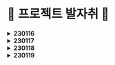 # 👣 프로젝트 발자취 👣

<details>
    <summary><b>230116</b></summary>

# 프로젝트 설계

날짜: 2023년 1월 16일  
태그: 🏗설계, 👏회의

## ERD 설계 과정

  ![Untitled](https://user-images.githubusercontent.com/47595515/212636203-b444dc49-bc29-4d59-bee8-e41d071239c7.jpeg)
  ![Untitled 1](https://user-images.githubusercontent.com/47595515/212636223-d919c84e-44b3-4d3e-82b5-25dd83276197.png)

### ERD 설계 미팅
- 작가와 유저
  - ex ) 잡코리아를 보면 개인고객 기업고객 따로
    - 기업 - 채용 공고
    - 개인 - 이력서
    - 하는일이 다르고 보여지는 ui도 달라서 굳이 묶을 이유가 없다
    - 필요에 따라 개인 계정 기업 계정 따로 파기도 함

  - 유저 하나로 쓰는 것이 안되는 건 아님
    - 복잡도를 따져서 더 편한쪽으로
    - (트위치나 유튜브가 들인 리소스와는 비교 불가,,)
  - 어떤 ‘특정 시점’ ⇒ 작품 등록
    - 작품이 없는 사람이 경매나 커미션은 불가
    - 사용자가 작가로 활동하고 싶으면 체크로 표시하는 방법도 있음
    - 작가로 활동을 안하는데 함께 명시하면 유령이 됨
    - 모든 유저는 유저로서 활동하고, 작가로 체크할 시 작가 활동
  - 꼬여있다고 생각하는 것 : **모든 것이 유저에 종속되어 있음**
  - 유저 테이블에 좋아요를 귀속시키는 **반정규화**

- 작가가 작품을 홍보 후 경매하는 것이 자연스러움
  - 내 작품 중 어떤 작품을 경매할지 정하기


- 경매
  - 경매에 대한 정보
    - 자동 호스트를 위한 정보 모두 넣어야 함
    - 경매품 낙찰 여부
    - **경매 로그 남기기**
      - 기록을 버리지 말자,,
      - 시스템 운영자 입장에서는 중요한 정보이므로 날리기 아까움
  - 경매 낙찰 후 결제 ,,
    - **낙장 불입 !!!!!**
    - 경매 후 결제가 없을 때 페널티 알아보기
    - 개인 포인트를 사용하는 방식
      - 소유한 포인트 만큼 참여 가능하도록
    - 결제 성공 여부를 넣는다든가?

- 결제
  - 커미션과 팬미팅의 요청 대상이 다르다
    - 다른 데이터이므로 **테이블 구분**하여 사용하기
    - 커미션 요청, 승인, 결제 등의 프로세스를 거친다
    - 그리기 전에는 이미지가 없음
    - 선불 ? ⇒ 결제가 앞에 있어야함

  - 결제 내역을 굳이 한 테이블에 넣어서 복잡도를 높이지 않을 것이다
    - 필요한 정보가 다르다면 나누는 것도 방법
    - 커미션은 요청쪽 정보가 필요함

- 기타
  - 팔로우와 작가추천의 구분이 불분명? 애매함
    - 맞팔 개념이 아니므로 둘 중 하나만 써도 될듯
    - 작품 추천이 있으니까 **팔로우보단 작가 추천**이 나을지도?

  - 한 사람이 여러 개의 배송지를 가질 수 있음
  - 배송지를 굳이 뺄 필요가 없어보임
    - 유저에 주소지 귀속시켜도 될 것 같음

  - 속성 이름 정확히 유추 가능하게 짓기
    - 이름 통일

  - 구분을 나누는 것 주의
    - enum 등으로 물고있어야 할 필요가 생김

  - 유저보다는 작품을 중점적으로 사용하는 것이 나을듯

  - 큐레이션 ? 팬미팅 ? 기능적인 것 생각해보기

- 이미지 (컨설턴트님 조언)
  - 경로를 저장한다고 생각하면 됨
  - 하지만 보안상 좋진 않다
  - 이미지를 물리적 공간에 저장 → 사용자에게 굳이 알려줄 것인가?
  - 예전엔 경로를 넣었다
  - 요즘은 보안상 문제
    - write권한을 주는 거라서
  - 내 웹서버는 쓸 권한이 있음
  - 경로는 내가 알고있음
  - 경로에서 파일 가져와서 웹서버가 내려보냄
  - 파일명만 저장!
    - 본명
    - 저장명
  - 검색해보자 ㅋ

- 큐레이션 (코치님 조언)
  - 작가가 작품 순서를 정해놓고
  - 설명을 위한 보조자료를 준비해서 같이 보여주는 방식도 좋을 것 같음
  - 코치님 : 경매 시스템을 구현 경험이 있음
  - nft 사이트 : 오픈씨([`OpenSea`](https://www.googleadservices.com/pagead/aclk?sa=L&ai=DChcSEwi5wrrozMv8AhVFeYsKHYopChYYABAAGgJ0bQ&ohost=www.google.com&cid=CAESauD2c0rJkvn7hxrqy_b0_zPr-dduFiIJqWzsLI39FIB8tZE3L5IUKYN213DinwbdnsKTgzIYsPvGElW0Cy84jIk4tCHH1abpd6un_KUmrjEG5TVWnA14PWUqwqQroT4CRRIT0sq062h4x-E&sig=AOD64_1n0rc2JNCV7uThcUtZNtEsZXyReQ&q&adurl&ved=2ahUKEwjQjrTozMv8AhUfh1YBHfp-BJ8Q0Qx6BAgIEAE&nis=8))
    - 작품에 대해 경매를 시작할지 선택할 수 있다
    - 이 사이트의 방식을 참고하는 것도 좋음
    - 우리나라에도 이 곳을 벤치마킹한 사이트가 많으므로 참고할 것


- 프엔 백엔 맞춰본다음 다시 미팅!
- 도메인 정확히 잘쓰기,,ㅎㅎ

- 태그 ⇒ 테이블 만들기

## UI 설계 과정

  ![Untitled 2](https://user-images.githubusercontent.com/47595515/212636225-0bbc76af-2e65-4a17-991e-620c54bb16a8.jpeg)


</details>

<details>
  <summary><b>230117</b></summary>

# 설계

날짜: 2023년 1월 17일  
태그: 🏗설계, 👏회의, 🔥열정

- ERD 설계
  - 고려할 것
    - 작가 — 유저 테이블 나누기 or 합치기
    - 경매품을 작품 목록에 포함시킬지
    - 경매 후 결제가 없을 때 페널티 알아보기
      - 며칠 정지 페널티
    - 경매 낙장불입을 위해 개인 포인트 사용을 고려할지, 사용하지 않는다면 어떤 방식으로?
    - 배송지를 굳이 빼지 않고 유저 테이블에 귀속시킬지

  - 해야할 것
    - 자동 호스트 정보
    - 경매 로그 남기기
    - 커미션과 팬미팅의 요청 내용이 다르므로 결제 내역 테이블 구분하기
    - 커미션 : 요청 → 승인 → 결제
    - 속성 이름 정확히 유추 가능하게, 통일해서 짓기
    - 태그 테이블 만들기

- 승코님 조언
  - 경매 시간을 정해놓고 ? 입찰자가 있을 때까지 그냥 하는 방식
  - 과열이 되었을 때 연장전? → 적은 시간이 남았을 때 일정 시간 늘려주기
  - 판매할건지 안할건지 올려놓음 → 누군가 입찰 가능 → 판매자가 구매를 원하는 사람이 입찰을 했을 때 만족스러우면 팔기

  - 15초는 너무 짧은데 화장실 급하면 어캐?ㅜㅜ 다녀오면 끝,,, ㅜㅜ
  - 인터넷이니까 1분정도로 여유있게 주는 것이 좋을 듯
    - 1분이어도 루즈하지는 않을 것 같다

  - 미술품이라 가치를 산정하기 애매하다
  - 명품이라면 할만하겠지만 미술품은 사람들에게 보여지는 시선이 중요함
  - 갤러리를 우아하게 보이고 싶다면? 최고 입찰가의 방식으로?
  - 재미를 원한다면? 원래 방식의 경매

- 경매를 꼭 webRTC로 해야할까?
  - 큐레이션 이후 입찰로 이어지는 방식!

- 화면 설계
  - navbar
    - 로고
    - 작품
    - 큐레이션
    - 커미션
    - 검색
    - 로그인
    - 회원가입
    - 공지사항

  - 메인
    - 와이어프레임

      ![Untitled](https://user-images.githubusercontent.com/47595515/212854442-8f3c66a6-7a6a-413e-9d08-aaba98dd87d0.jpeg)

    - 큐레이션 리스트
      - **진행중** ⇒ 클릭시 webRTC 로
        - 기본
          - 썸네일
          - `on-air` 띄우기
          - 작가명
          - 날짜
        - hover
          - 북마크 버튼
      - **예정** ⇒ 클릭시 작가 공지 페이지
        - 썸네일
        - `upcoming` 띄우기
        - 작가명
        - 날짜

    - 요즘 뜨는 작가
      - 대표작 썸네일
      - 프로필 사진
      - 작가명
      - 별점

    - 요즘 트렌딩
      - 기본
        - 썸네일
        - 작가명
        - 조회수
        - 좋아요수
      - hover
        - 작품제목
        - 좋아요 버튼

  - 작품
    - 작품 등록
    - 작품 리스트
      - 와이어프레임

        ![Untitled 1](https://user-images.githubusercontent.com/47595515/212854450-69e86b63-ae7a-4c8f-ad36-1732fffb3e51.jpeg)

      - 카테고리
      - 정렬
        - 요즘 뜨는 작품
        - 최신작
        - 좋아요순
      - 썸네일
      - 작가명
      - 조회수
      - 좋아요수

    - 작품 디테일
      - 와이어프레임

        ![Untitled 2](https://user-images.githubusercontent.com/47595515/212854457-6946e2b0-2759-4f07-905f-af642be3e127.jpeg)

      - navbar
      - 원본 이미지
      - 작품명
      - 작가
      - 업로드 일자
      - 해시태그
      - 설명
      - 조회수
      - 좋아요수
      - 좋아요 버튼
      - 저장 버튼
      - 비슷한 작품 리스트

  - 큐레이션
    - 큐레이션 리스트
      - 와이어프레임

        ![Untitled 3](https://user-images.githubusercontent.com/47595515/212854463-e82a580a-2af1-43c6-a5c1-3875c567776f.jpeg)

      - 기본
        - 카테고리
        - 진행중
        - 예정
      - hover
        - 북마크 : 기대되는 큐레이션 저장 (마이페이지에서 볼 수 있음)
      - `작가`  등록시 : 큐레이션 등록 버튼 활성화

    - 큐레이션 일정 등록
      - 와이어프레임

        ![Untitled 4](https://user-images.githubusercontent.com/47595515/212854470-f2c31c1a-aba3-49d5-b1ac-0c3a46cb36b2.jpeg)

      - 큐레이션명
      - 날짜
        - 최대 14일 후로 제한
      - 개요
      - 작품 등록 ⇒ 개수 제한? 10개 !
        - 작품명
        - 설명
        - 가격
        - 이미지
      - 등록하기 버튼

    - 큐레이션 화면
      - 유저
        - 와이어프레임

          ![Untitled 5](https://user-images.githubusercontent.com/47595515/212854479-49f3ebaa-a919-46ea-b030-2381f5380d18.jpeg)

        - 작가 카메라 or 화면 공유
        - 작품 정보
          - 제목
          - 설명
          - 현재 가격
          - 구매 희망 버튼
          - 구매 희망자 수
        - 채팅창
      - 작가
        - 와이어프레임

          ![Untitled 6](https://user-images.githubusercontent.com/47595515/212854486-018da018-cf2c-48e3-92f7-c5c2ef1d0c60.jpeg)

        - 유저 화면에서 구매 희망버튼 제외

  - 경매
    - 경매 (자동 호스트)
      - 와이어프레임

        ![Untitled 7](https://user-images.githubusercontent.com/47595515/212854491-78129de0-6424-494d-a028-9441d31ee136.jpeg)

      - 이미지
      - 작품명
      - 설명
      - 시작가? 현재가?
      - 제한시간 : 30초?
      - 호가를 적용한 가격 부르기 버튼
      - 시스템 메시지

    - 낙찰

  - 커미션
    - 커미션 리스트
      - 와이어프레임

        ![Untitled 8](https://user-images.githubusercontent.com/47595515/212854499-ac6bdec8-1344-4ad2-961d-b162f5aa15aa.jpeg)

      - 카테고리
      - 요즘 뜨는 아티스트
        - 랭킹 기능 ⇒ 추후 논의
      - 카테고리별 작가 보기
      - 정렬
        - 별점순
        - 팔로잉순
        - 신인작가순
        - 가격순
      - 필터
        - 가격
        - 시간
        - 별점
        - 초기화 버튼
        - 적용하기 버튼

    - 커미션 등록
    - 커미션 일정
      - 모달창?
      - 달력? 추후 고려
      - 확정 시 링크는 어떻게 줄까
        - 공지사항 ? 이메일 ? ⇒ 추후 논의

    - 커미션 화면
      - 유저
        - 와이어프레임

          ![Untitled 9](https://user-images.githubusercontent.com/47595515/212854418-639d4185-fb10-4684-8e41-fba368e670df.jpeg)

        - 작가 카메라 or 화면 공유 전체보기
      - 작가

  - 공지사항
    - 공지사항 리스트
    - 공지사항 글

  - 마이페이지 (유저)
    - 와이어프레임

      ![Untitled 10](https://user-images.githubusercontent.com/47595515/212854426-38c2da52-511c-46fd-a618-d89318b0232e.jpeg)

    - nav bar
    - left
      - 프로필 사진
      - 이름
      - 한 줄 소개
      - 커미션 일정 or 큐레이션 일정
    - right
      - 팔로우 한 작가의 공지
      - 내 커미션 소장작
      - 작품 좋아요
      - 큐레이션 북마크
        - 종료되면 자동 삭제
  - 작가 페이지
    - 남들이 보는 아뜰리에
      - 와이어프레임

        ![Untitled 11](https://user-images.githubusercontent.com/47595515/212854432-0f45f6d2-3bd0-4181-af56-4993c8f02030.jpeg)

      - nav bar
      - left
        - 프로필 사진
        - 작가명
        - 한 줄 자기소개
        - 링크
          - 인스타
          - 트위터
          - 블로그
          - 이메일
        - 커미션 신청 버튼
      - right
        - 공지사항
          - 댓글 ? 나중에
          - ex ) [날짜] 제목
        - 대표작
          - 개수 제한?
        - 전체 작품

    - 내가 보는 아뜰리에
      - 커미션 관리 버튼
      - 공지사항
        - 등록 버튼
        - 삭제 버튼
        - 수정 버튼

  - 회원정보
  - 검색

- 추후 논의 사항
  - 초등학생 결제 허용 여부
  - 호가 자동으로 ?
  - 경매 시작은 어떻게 할지
</details>

<details>
  <summary><b>230118</b></summary>

# ERD 설계 회의

- 큐레이션 일정에 따른 경매품

- 유저
  - 좋아요 반정규화

- 작품
  - 좋아요

- 큐레이션
  - 일정번호로 큐레이션 작품 리스트 테이블 빼기
  - 종료시간 기록 여부
    - 생각해볼 여지가 있다
    - flag를 사용하지 않고 null or timestamp로 구분?

- 경매
  - 경매 번호

- 커미션
  - 수락 거절

- 작품 리스트와 큐레이션 리스트
  - 큐레이션 등록할 때 바로 등록 가능
  - 이미 등록되어 있는 작품을 선택 가능
  - 큐레이션으로 등록했지만 낙찰되지 않은 작품은 나중에 다시 큐레이션 할 수 있도록
  - 실물 작품 & 디지털 작품
    - 모두 작품 등록 가능
    - 큐레이션(경매)는 실물 작품만 등록 가능
    - 큐레이션 실물 작품의 경우 사진or스캔본을 작품 이미지로 등록


- **커미션 참고 예시**

  ![Untitled](https://user-images.githubusercontent.com/47595515/213155775-f7048797-6786-451c-adb4-7e80ebf532e0.png)

  ![Untitled 1](https://user-images.githubusercontent.com/47595515/213155761-0d1efc3e-99af-43f7-8d61-ba2688dc1671.png)

  ![Untitled 2](https://user-images.githubusercontent.com/47595515/213155768-2aa5dcd1-508c-4f99-aad9-5f18085c60e2.png)

  ![Untitled 3](https://user-images.githubusercontent.com/47595515/213155772-53eca6c0-c2cf-45ed-84d6-22659ea16cd0.png)

- 커미션 제출 폼
  - 날짜, 시간 : 미팅 시작 시간?
    - 요구사항, 레퍼런스, 작가 이름
    - 처음에 쓰레드가 열릴 때, 시간 요청
      - 수락하면
      - 거절하면
    - 쓰레드 여는 것을 수락하면 시간이 정해진다?
    - 선금? 기획안? 을 보고 할만하다 싶으면 수락
  - 보증금 : 선금을 작가가 아니라 우리가 관리함.
    거래가 제대로 완료되면 작가에게 지불, 안되면 신청자에게 환불
    (작가 및 신청자의 먹튀 방지)
  - 첨부파일
  - 요구사항
  - 제출 파일 유형, 해상도, 사이즈, 수정 횟수
- 쓰레드와 미팅으로 나눈다

</details>

<details>
  <summary><b>230119</b></summary>

# 커미션 와이어프레임

- 커미션 와이어프레임
  - 아티스트 - 커미션 등록 페이지

    ![Untitled](https://user-images.githubusercontent.com/47595515/213395433-eb822df1-a228-4726-b752-1c24d79c0427.jpeg)

  - 유저 - 커미션 신청 페이지

    ![Untitled 1](https://user-images.githubusercontent.com/47595515/213395440-6a640234-38bb-4906-934f-5ac73f597cea.jpeg)

  - 커미션 미팅 페이지

    ![Untitled 2](https://user-images.githubusercontent.com/47595515/213395442-acffb286-9bed-4589-8a9a-f48b34bfb6cc.jpeg)

# ERD 미팅

- SIMPLE IS BEST

  - 작가페이지 테이블
    - 어차피 유저번호, 작가번호로 굳이 표기할 필요가 있을까?

  - 커미션
    - 간소화
      - 등록 → 신청 → 협의
      - 댓글 등으로 대화 후 방만 열 수 있게 정하기
    - 커미션은 작가에 종속되므로 다대다 관계를 없애는 것이 필요 없으므로 그냥 들어가면 됨 ~~작가등록커미션~~
    - 너무 복잡하게 하지 말고
    - 시간은 참고 사항으로만 안내하고 유저와 협의 후에 결정하는 걸로 간단히 하기
    - 설명에 기재하도록 하고 복잡한거 빼기?
    - ~~커미션 가능 요일~~이 꼭 필요할까?
      - 너무 빡빡하게 하면 일은 많아지는데 서비스로서 더 나아질 수 있는지는 의문
    - 커미션 테이블 → 커미션 안내 테이블
      - 이름 정확하게 표기
    - 금액이랑 카테고리정도
    - 최소금액 최대금액으로 범위 표기
    - 커미션 : 커미션 카테고리 = 1 : N
    - 돈 벌려고 하는 거니까 다 떠먹여 줄 필요 없다
    - 커미션 일정 테이블에 금액 추가
      - 네고하는 맛이 있어야징 ㅎㅎ
    - ~~커미션 결제내역 테이블~~ 제거
      - 복잡하고 구현 어려움

  - 커미션 일정 테이블이 메인!
    - 누군가와 일정이 정해져야 시작 가능하므로

  - 작품
    - 굳이 따지자면 유저보단 작가에서 작품과의 관계
    - 그래도 딱히 상관은 없을지도?

  - 큐레이션 등록 작품
    - 작가가 경매하기 싫은 작품일 경우!
    - 경매 신청 로그 (좋아요같이)
    - pk ⇒ 복합키 (큐레이션 일정번호, 작품번호)
      - 순번
      - 자유도로 보면 order num
      - 복합키를 데리고다니기 힘드니까 키를 따고
      - 동시에 경매의 키가 될것
    - 경매 테이블과 관계가 있어야함
    - 큐레이션 등록시 작품 테이블에서 끌어오기
      - 등록을 직접 하게 하면 같은 기능을 두번 만들어야 해서 굳이?

- 경매
  - 결제내역 테이블 제거
  - 작가에게 권한을 줘서 돈 들어오면 완료처리하도록
  - 입찰 진행 로그 남기기
  - 낙찰 시스템에서 정보 관리 찾아보기
  - 유찰 낙찰 정보
    - 로그로 쌓을 건지
    - 이 테이블에 넣을 건지
    - 웬만하면 명시적으로 표시해놓는게 좋음
      - 0이나 null로 없음을 표기하는 것보다는,, ⇒ 유지보수 힘듦
      - ex ) status : 유찰 낙찰 결제완료 등
  - 진행상태로 수락시간과 상태 정도 표기?

- 채팅
  - 필요할 때만 꺼내보는 것
  - 관계가 딱히 없으므로 ⇒ NoSQL
  - (관계형 db는 더 느림)
  - 필요할 때만 꺼내서 관계를 정해주면 됨!
  - 경매는 좀 다름

- 알림
  - url을 물고있는 것보다는 pk(seq)를 넣어주기
  - seq를 넣어놓고 flag값으로 조인여부 정해놓기?
  - 개발 편의상 1 쿼리로 가져오고 싶으면 ,,,

- 큐레이션에 중점을 두고 커미션을 조금 나중에 생각해도 될듯
  - 커미션 기능적으로는 신선하고 좋으나 간소화가 필요할 것 같음


</details>